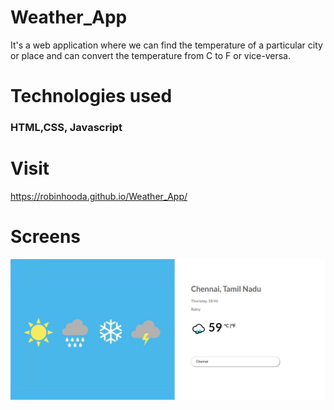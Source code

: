 # Weather_App
It's a web application where we can find the temperature of a particular city or place and can convert the temperature from C to F or vice-versa.
# Technologies used
### HTML,CSS, Javascript

# Visit
https://robinhooda.github.io/Weather_App/

# Screens

![Layout](https://github.com/Md-Mudassir/WeatherAppV1/blob/master/css/wv1.JPG)

